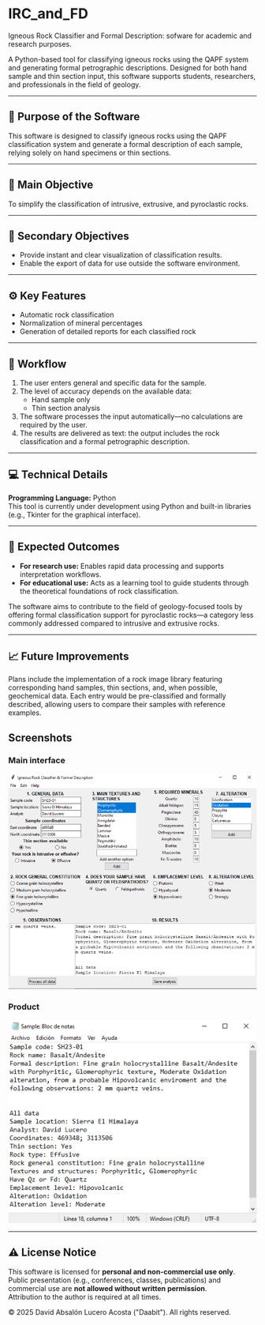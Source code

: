 # IRC_and_FD
Igneous Rock Classifier and Formal Description: sofware for academic and research purposes.

A Python-based tool for classifying igneous rocks using the QAPF system and generating formal petrographic descriptions. Designed for both hand sample and thin section input, this software supports students, researchers, and professionals in the field of geology.

---

## 🧭 Purpose of the Software

This software is designed to classify igneous rocks using the QAPF classification system and generate a formal description of each sample, relying solely on hand specimens or thin sections.

---

## 🎯 Main Objective

To simplify the classification of intrusive, extrusive, and pyroclastic rocks.

---

## 📌 Secondary Objectives

- Provide instant and clear visualization of classification results.  
- Enable the export of data for use outside the software environment.

---

## ⚙️ Key Features

- Automatic rock classification  
- Normalization of mineral percentages  
- Generation of detailed reports for each classified rock

---

## 🔄 Workflow

1. The user enters general and specific data for the sample.  
2. The level of accuracy depends on the available data:
   - Hand sample only  
   - Thin section analysis  
3. The software processes the input automatically—no calculations are required by the user.  
4. The results are delivered as text: the output includes the rock classification and a formal petrographic description.

---

## 💻 Technical Details

**Programming Language:** Python  
This tool is currently under development using Python and built-in libraries (e.g., Tkinter for the graphical interface).

---

## 🧪 Expected Outcomes

- **For research use:** Enables rapid data processing and supports interpretation workflows.
- **For educational use:** Acts as a learning tool to guide students through the theoretical foundations of rock classification.

The software aims to contribute to the field of geology-focused tools by offering formal classification support for pyroclastic rocks—a category less commonly addressed compared to intrusive and extrusive rocks.

---

## 📈 Future Improvements

Plans include the implementation of a rock image library featuring corresponding hand samples, thin sections, and, when possible, geochemical data. Each entry would be pre-classified and formally described, allowing users to compare their samples with reference examples.

## Screenshots

### Main interface
![Main UI](Main.PNG)

### Product
![Main UI](Product.PNG)

---
## ⚠️ License Notice

This software is licensed for **personal and non-commercial use only**.  
Public presentation (e.g., conferences, classes, publications) and commercial use are **not allowed without written permission**.  
Attribution to the author is required at all times.

© 2025 David Absalón Lucero Acosta ("Daabit"). All rights reserved.
